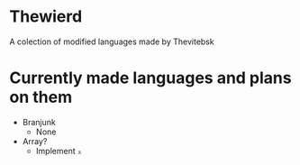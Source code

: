 # Thewierd
A colection of modified languages made by Thevitebsk
# Currently made languages and plans on them
* Branjunk
  * None
* Array?
  * Implement `⌅`
